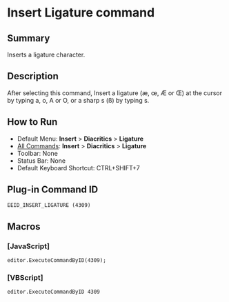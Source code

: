 # Insert Ligature command

## Summary

Inserts a ligature character.

## Description

After selecting this command, Insert a ligature (æ, œ, Æ or Œ) at the cursor by typing a, o, A or O,
or a sharp s (ß) by typing s.

## How to Run

- Default Menu: **Insert** \> **Diacritics** \> **Ligature**
- [All Commands](../tools/all_commands): **Insert** \> **Diacritics** \> **Ligature**
- Toolbar: None
- Status Bar: None
- Default Keyboard Shortcut: CTRL+SHIFT+7

## Plug-in Command ID

```
EEID_INSERT_LIGATURE (4309)```

## Macros

### \[JavaScript\]

```
editor.ExecuteCommandByID(4309);
```

### \[VBScript\]

```
editor.ExecuteCommandByID 4309
```
